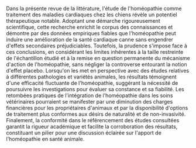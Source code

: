 Dans la présente revue de la littérature, l'étude de l'homéopathie comme traitement des maladies cardiaques chez les chiens révèle un potentiel thérapeutique notable. Adoptant une démarche rigoureusement scientifique, cette recherche enrichit le corpus des connaissances et démontre par des données empiriques fiables que l'homéopathie peut induire une amélioration de la santé cardiaque canne sans engendrer d'effets secondaires préjudiciables. Toutefois, la prudence s'impose face à ces conclusions, en considérant les limites inhérentes à la taille restreinte de l'échantillon étudié et à la remise en question permanente du mécanisme d'action de l'homéopathie, sans négliger la controverse entourant la notion d'effet placebo. Lorsqu'on les met en perspective avec des études relatives à différentes pathologies et variétés animales, les résultats témoignent d'une efficacité fluctuante de l'homéopathie, suggérant la nécessité de poursuivre les investigations pour évaluer sa constance et sa fiabilité. Les retombées pratiques de l'intégration de l'homéopathie dans les soins vétérinaires pourraient se manifester par une diminution des charges financières pour les propriétaires d'animaux et par la disponibilité d'options de traitement plus conformes aux désirs de naturalité et de non-invasivité. Finalement, la conformité dans le référencement des études consultées garantit la rigueur académique et facilite la corroboration des résultats, constituant un pilier pour une discussion éclairée sur l'apport de l'homéopathie en santé animale.